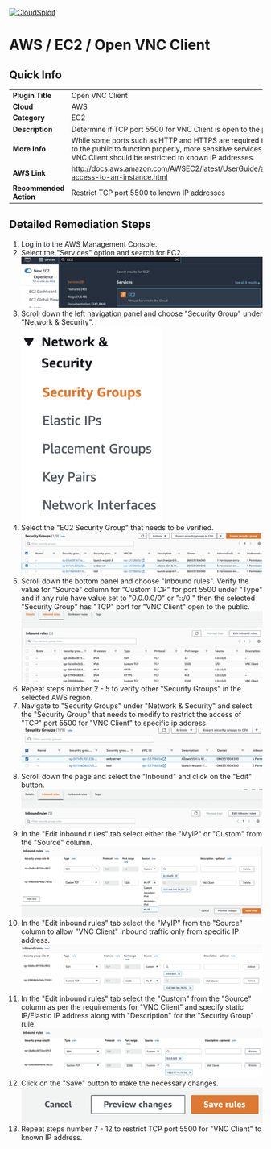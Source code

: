 [![CloudSploit](https://cloudsploit.com/img/logo-new-big-text-100.png "CloudSploit")](https://cloudsploit.com)

# AWS / EC2 / Open VNC Client

## Quick Info

| | |
|-|-|
| **Plugin Title** | Open VNC Client |
| **Cloud** | AWS |
| **Category** | EC2 |
| **Description** | Determine if TCP port 5500 for VNC Client is open to the public |
| **More Info** | While some ports such as HTTP and HTTPS are required to be open to the public to function properly, more sensitive services such as VNC Client should be restricted to known IP addresses. |
| **AWS Link** | http://docs.aws.amazon.com/AWSEC2/latest/UserGuide/authorizing-access-to-an-instance.html |
| **Recommended Action** | Restrict TCP port 5500 to known IP addresses |

## Detailed Remediation Steps
1. Log in to the AWS Management Console.
2. Select the "Services" option and search for EC2. </br> <img src="/resources/aws/ec2/open-vnc-client/step2.png"/>
3. Scroll down the left navigation panel and choose "Security Group" under "Network & Security".</br> <img src="/resources/aws/ec2/open-vnc-client/step3.png"/>
4. Select the "EC2 Security Group" that needs to be verified. </br> <img src="/resources/aws/ec2/open-vnc-client/step4.png"/>
5. Scroll down the bottom panel and choose "Inbound rules". Verify the value for "Source" column for "Custom TCP" for port 5500 under "Type" and if any rule have value set to "0.0.0.0/0" or "::/0 " then the selected "Security Group" has "TCP" port for "VNC Client" open to the public.</br> <img src="/resources/aws/ec2/open-vnc-client/step5.png"/>
6. Repeat steps number 2 - 5 to verify other "Security Groups" in the selected AWS region.</br> 
7. Navigate to "Security Groups" under "Network & Security" and select the "Security Group" that needs to modify to restrict the access of "TCP" port 5500 for "VNC Client"  to specific ip address. </br> <img src="/resources/aws/ec2/open-vnc-client/step7.png"/>
8. Scroll down the page and select the "Inbound" and click on the "Edit" button. </br> <img src="/resources/aws/ec2/open-vnc-client/step8.png"/>
9. In the "Edit inbound rules" tab select either the "MyIP" or "Custom" from the "Source" column.</br>  <img src="/resources/aws/ec2/open-vnc-client/step9.png"/>
10. In the "Edit inbound rules" tab select the "MyIP" from the "Source" column to allow "VNC Client" inbound traffic only from specific IP address.</br>  <img src="/resources/aws/ec2/open-vnc-client/step10.png"/>
11. In the "Edit inbound rules" tab select the "Custom" from the "Source" column as per the requirements for "VNC Client" and specify static IP/Elastic IP address along with "Description" for the "Security Group" rule. </br>  <img src="/resources/aws/ec2/open-vnc-client/step11.png"/>
12. Click on the "Save" button to make the necessary changes. </br>  <img src="/resources/aws/ec2/open-vnc-client/step12.png"/>
13. Repeat steps number 7 - 12 to restrict TCP port 5500 for "VNC Client" to known IP address.</br>
